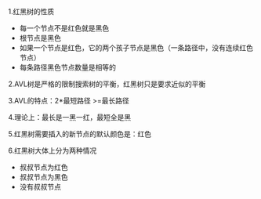 1.红黑树的性质

* 每一个节点不是红色就是黑色
* 根节点是黑色
* 如果一个节点是红色，它的两个孩子节点是黑色（一条路径中，没有连续红色节点）
* 每条路径黑色节点数量是相等的

2.AVL树是严格的限制搜索树的平衡，红黑树只是要求近似的平衡

3.AVL的特点：2*最短路径 >=最长路径

4.理论上：最长是一黑一红，最短全是黑

5.红黑树需要插入的新节点的默认颜色是：红色

6.红黑树大体上分为两种情况

* 叔叔节点为红色
* 叔叔节点为黑色
* 没有叔叔节点